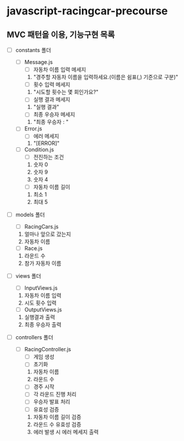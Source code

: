 # javascript-racingcar-precourse

## MVC 패턴을 이용, 기능구현 목록

- [ ] constants 폴더

  - [ ] Message.js
    - [ ] 자동차 이름 입력 메세지
    1. "경주할 자동차 이름을 입력하세요.(이름은 쉼표(,) 기준으로 구분)"
    - [ ] 횟수 입력 메세지
    1. "시도할 횟수는 몇 회인가요?"
    - [ ] 실행 결과 메세지
    1. "실행 결과"
    - [ ] 최종 우승자 메세지
    1. "최종 우승자 : "
  - [ ] Error.js
    - [ ] 에러 메세지
    1. "[ERROR]"
  - [ ] Condition.js
    - [ ] 전진하는 조건
    1. 숫자 0
    2. 숫자 9
    3. 숫자 4
    - [ ] 자동차 이름 길이
    1. 최소 1
    2. 최대 5

- [ ] models 폴더

  - [ ] RacingCars.js

  1. 얼마나 앞으로 갔는지
  2. 자동차 이름

  - [ ] Race.js

  1. 라운드 수
  2. 참가 자동차 이름

- [ ] views 폴더

  - [ ] InputViews.js

  1. 자동차 이름 입력
  2. 시도 횟수 입력

  - [ ] OutputViews.js

  1. 실행결과 출력
  2. 최종 우승자 출력

- [ ] controllers 폴더

  - [ ] RacingController.js
    - [ ] 게임 생성
    - [ ] 초기화
    1. 자동차 이름
    2. 라운드 수
    - [ ] 경주 시작
    - [ ] 각 라운드 진행 처리
    - [ ] 우승자 발표 처리
    - [ ] 유효성 검증
    1. 자동차 이름 길이 검증
    2. 라운드 수 유효성 검증
    3. 에러 발생 시 에러 메세지 출력
